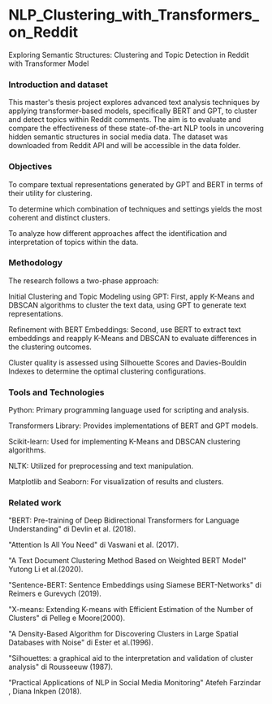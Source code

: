 # NLP_Clustering_with_Transformers_on_Reddit
Exploring Semantic Structures: Clustering and Topic Detection in Reddit with Transformer Model

### Introduction and dataset
This master's thesis project explores advanced text analysis techniques by applying transformer-based models, specifically BERT and GPT, to cluster and detect topics within Reddit comments. The aim is to evaluate and compare the effectiveness of these state-of-the-art NLP tools in uncovering hidden semantic structures in social media data.
The dataset was downloaded from Reddit API and will be accessible in the data folder.

###  Objectives
To compare textual representations generated by GPT and BERT in terms of their utility for clustering.  

To determine which combination of techniques and settings yields the most coherent and distinct clusters.

To analyze how different approaches affect the identification and interpretation of topics within the data.
### Methodology
The research follows a two-phase approach:

Initial Clustering and Topic Modeling using GPT: First, apply K-Means and DBSCAN algorithms to cluster the text data, using GPT to generate text representations.  

Refinement with BERT Embeddings: Second, use BERT to extract text embeddings and reapply K-Means and DBSCAN to evaluate differences in the clustering outcomes.  

Cluster quality is assessed using Silhouette Scores and Davies-Bouldin Indexes to determine the optimal clustering configurations.

### Tools and Technologies
Python: Primary programming language used for scripting and analysis.

Transformers Library: Provides implementations of BERT and GPT models.

Scikit-learn: Used for implementing K-Means and DBSCAN clustering algorithms.

NLTK: Utilized for preprocessing and text manipulation.

Matplotlib and Seaborn: For visualization of results and clusters.

### Related work
"BERT: Pre-training of Deep Bidirectional Transformers for Language Understanding" di Devlin et al. (2018).

"Attention Is All You Need" di Vaswani et al. (2017).

 "A Text Document Clustering Method Based on Weighted BERT Model" Yutong Li et al.(2020).
 
"Sentence-BERT: Sentence Embeddings using Siamese BERT-Networks" di Reimers e Gurevych (2019).

"X-means: Extending K-means with Efficient Estimation of the Number of Clusters" di Pelleg e Moore(2000).

"A Density-Based Algorithm for Discovering Clusters in Large Spatial Databases with Noise" di Ester et al.(1996).

"Silhouettes: a graphical aid to the interpretation and validation of cluster analysis" di Rousseeuw (1987).

"Practical Applications of NLP in Social Media Monitoring" Atefeh Farzindar , Diana Inkpen (2018).



